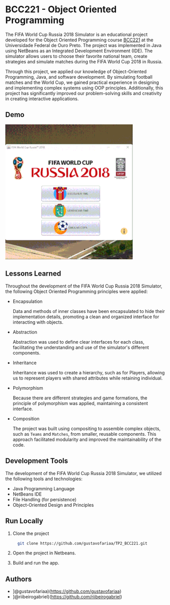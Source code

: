 # BCC221 - Object Oriented Programming

The FIFA World Cup Russia 2018 Simulator is an educational project developed for the Object Oriented Programming course [BCC221](http://www3.decom.ufop.br/decom/ensino/disciplina/bcc221/2018-1) at the Universidade Federal de Ouro Preto. The project was implemented in Java using NetBeans as an Integrated Development Environment (IDE). The simulator allows users to choose their favorite national team, create strategies and simulate matches during the FIFA World Cup 2018 in Russia.

Through this project, we applied our knowledge of Object-Oriented Programming, Java, and software development. By simulating football matches and the World Cup, we gained practical experience in designing and implementing complex systems using OOP principles. Additionally, this project has significantly improved our problem-solving skills and creativity in creating interactive applications.


## Demo

<img src=".github/TP2_BCC221.gif" width="400" />


## Lessons Learned

Throughout the development of the FIFA World Cup Russia 2018 Simulator, the following Object Oriented Programming principles were applied:

- Encapsulation
  
    Data and methods of inner classes have been encapsulated to hide their implementation details, promoting a clean and organized interface for interacting with objects.

- Abstraction

    Abstraction was used to define clear interfaces for each class, facilitating the understanding and use of the simulator's different components.

- Inheritance 
    
    Inheritance was used to create a hierarchy, such as for Players, allowing us to represent players with shared attributes while retaining individual.

- Polymorphism
    
    Because there are different strategies and game formations, the principle of polymorphism was applied, maintaining a consistent interface.

- Composition
    
    The project was built using compositing to assemble complex objects, such as `Teams` and `Matches`, from smaller, reusable components. This approach facilitated modularity and improved the maintainability of the code.


## Development Tools

The development of the FIFA World Cup Russia 2018 Simulator, we utilized the following tools and technologies:

- Java Programming Language
- NetBeans IDE
- File Handling (for persistence)
- Object-Oriented Design and Principles


## Run Locally

1. Clone the project

    ```bash
      git clone https://github.com/gustavofariaa/TP2_BCC221.git
    ```

1. Open the project in Netbeans.

1. Build and run the app.


## Authors

- ]@gustavofariaa)(https://github.com/gustavofariaa)
- ]@riibeirogabriel)(https://github.com/riibeirogabriel)